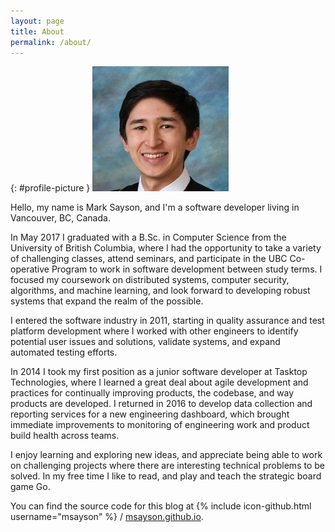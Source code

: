```yaml
---
layout: page
title: About
permalink: /about/
---
```


{: #profile-picture }
![alt text](/images/profile_picture.jpg "Profile Picture")

Hello, my name is Mark Sayson, and I'm a software developer living in Vancouver, BC, Canada.

In May 2017 I graduated with a B.Sc. in Computer Science from the University of British Columbia, where I had the opportunity to take a variety of challenging classes, attend seminars, and participate in the UBC Co-operative Program to work in software development between study terms.  I focused my coursework on distributed systems, computer security, algorithms, and machine learning, and look forward to developing robust systems that expand the realm of the possible.

I entered the software industry in 2011, starting in quality assurance and test platform development where I worked with other engineers to identify potential user issues and solutions, validate systems, and expand automated testing efforts.

In 2014 I took my first position as a junior software developer at Tasktop Technologies, where I learned a great deal about agile development and practices for continually improving products, the codebase, and way products are developed.  I returned in 2016 to develop data collection and reporting services for a new engineering dashboard, which brought immediate improvements to monitoring of engineering work and product build health across teams.

I enjoy learning and exploring new ideas, and appreciate being able to work on challenging projects where there are interesting technical problems to be solved.  In my free time I like to read, and play and teach the strategic board game Go.

You can find the source code for this blog at
{% include icon-github.html username="msayson" %} /
[msayson.github.io](https://github.com/msayson/msayson.github.io).
